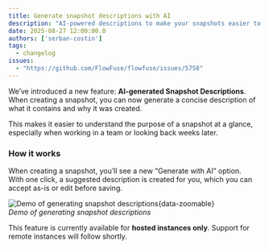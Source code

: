 ```yaml
---
title: Generate snapshot descriptions with AI
description: "AI-powered descriptions to make your snapshots easier to understand"
date: 2025-08-27 12:00:00.0  
authors: ['serban-costin']
tags:
  - changelog
issues:
  - "https://github.com/FlowFuse/flowfuse/issues/5758"
---
```


We’ve introduced a new feature: **AI-generated Snapshot Descriptions**.  
When creating a snapshot, you can now generate a concise description of what it contains and why it was created.

This makes it easier to understand the purpose of a snapshot at a glance, especially when working in a team or looking back weeks later.

### How it works

When creating a snapshot, you’ll see a new “Generate with AI” option.  
With one click, a suggested description is created for you, which you can accept as-is or edit before saving.

![Demo of generating snapshot descriptions](./images/snapshot-description-generation.gif){data-zoomable}  
_Demo of generating snapshot descriptions_

This feature is currently available for **hosted instances only**. Support for remote instances will follow shortly.
